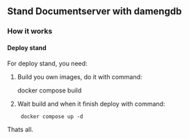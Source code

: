 ## Stand Documentserver with damengdb

### How it works

#### Deploy stand

For deploy stand, you need:

1) Build you own images, do it with command:
	
	docker compose build

2) Wait build and when it finish deploy with command:
        
        docker compose up -d 

Thats all.
